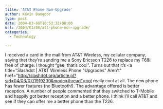 ```yaml
---
title: 'AT&T Phone Non-Upgrade'
author: Kevin Dangoor
type: post
date: 2004-03-08T18:53:32+00:00
url: /2004/03/08/att-phone-non-upgrade/
categories:
  - Technology

---
```

I received a card in the mail from AT&T Wireless, my cellular company, saying that they&#8217;re sending me a Sony Ericsson T226 to replace my T68i free of charge. I thought &#8220;gee, that&#8217;s cool&#8221;. Turns out that it&#8217;s <a title="Slashdot | AT&T Wireless Phone "Upgrades" Aren't" href="http://slashdot.org/article.pl?sid=04/03/07/1919230&mode=thread">not really cool at all</a>. The new phone has fewer features (no Bluetooth!). The advantage offered is better reception. A number of people commented that they switched to T-Mobile and happily got better reception and a better phone. I think I&#8217;ll call AT&T and see if they can offer me a better phone than the T226.